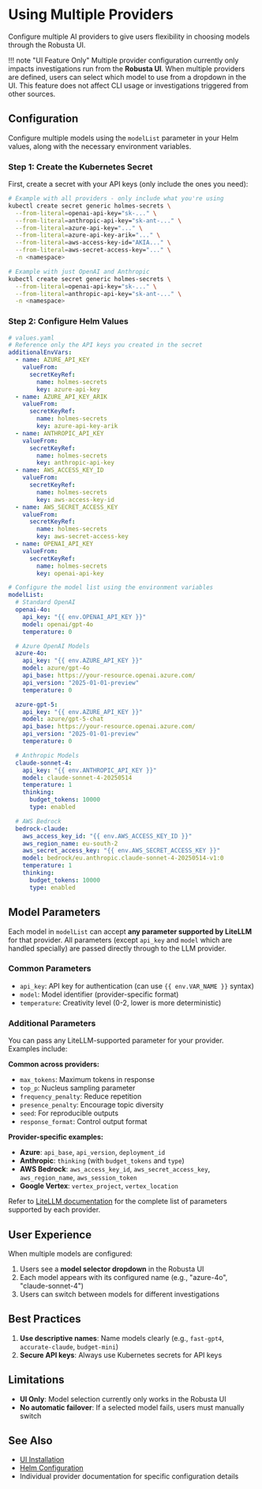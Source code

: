 # Using Multiple Providers

Configure multiple AI providers to give users flexibility in choosing models through the Robusta UI.

!!! note "UI Feature Only"
    Multiple provider configuration currently only impacts investigations run from the **Robusta UI**. When multiple providers are defined, users can select which model to use from a dropdown in the UI. This feature does not affect CLI usage or investigations triggered from other sources.

## Configuration

Configure multiple models using the `modelList` parameter in your Helm values, along with the necessary environment variables.

### Step 1: Create the Kubernetes Secret

First, create a secret with your API keys (only include the ones you need):

```bash
# Example with all providers - only include what you're using
kubectl create secret generic holmes-secrets \
  --from-literal=openai-api-key="sk-..." \
  --from-literal=anthropic-api-key="sk-ant-..." \
  --from-literal=azure-api-key="..." \
  --from-literal=azure-api-key-arik="..." \
  --from-literal=aws-access-key-id="AKIA..." \
  --from-literal=aws-secret-access-key="..." \
  -n <namespace>

# Example with just OpenAI and Anthropic
kubectl create secret generic holmes-secrets \
  --from-literal=openai-api-key="sk-..." \
  --from-literal=anthropic-api-key="sk-ant-..." \
  -n <namespace>
```

### Step 2: Configure Helm Values

```yaml
# values.yaml
# Reference only the API keys you created in the secret
additionalEnvVars:
  - name: AZURE_API_KEY
    valueFrom:
      secretKeyRef:
        name: holmes-secrets
        key: azure-api-key
  - name: AZURE_API_KEY_ARIK
    valueFrom:
      secretKeyRef:
        name: holmes-secrets
        key: azure-api-key-arik
  - name: ANTHROPIC_API_KEY
    valueFrom:
      secretKeyRef:
        name: holmes-secrets
        key: anthropic-api-key
  - name: AWS_ACCESS_KEY_ID
    valueFrom:
      secretKeyRef:
        name: holmes-secrets
        key: aws-access-key-id
  - name: AWS_SECRET_ACCESS_KEY
    valueFrom:
      secretKeyRef:
        name: holmes-secrets
        key: aws-secret-access-key
  - name: OPENAI_API_KEY
    valueFrom:
      secretKeyRef:
        name: holmes-secrets
        key: openai-api-key

# Configure the model list using the environment variables
modelList:
  # Standard OpenAI
  openai-4o:
    api_key: "{{ env.OPENAI_API_KEY }}"
    model: openai/gpt-4o
    temperature: 0

  # Azure OpenAI Models
  azure-4o:
    api_key: "{{ env.AZURE_API_KEY }}"
    model: azure/gpt-4o
    api_base: https://your-resource.openai.azure.com/
    api_version: "2025-01-01-preview"
    temperature: 0

  azure-gpt-5:
    api_key: "{{ env.AZURE_API_KEY }}"
    model: azure/gpt-5-chat
    api_base: https://your-resource.openai.azure.com/
    api_version: "2025-01-01-preview"
    temperature: 0

  # Anthropic Models
  claude-sonnet-4:
    api_key: "{{ env.ANTHROPIC_API_KEY }}"
    model: claude-sonnet-4-20250514
    temperature: 1
    thinking:
      budget_tokens: 10000
      type: enabled

  # AWS Bedrock
  bedrock-claude:
    aws_access_key_id: "{{ env.AWS_ACCESS_KEY_ID }}"
    aws_region_name: eu-south-2
    aws_secret_access_key: "{{ env.AWS_SECRET_ACCESS_KEY }}"
    model: bedrock/eu.anthropic.claude-sonnet-4-20250514-v1:0
    temperature: 1
    thinking:
      budget_tokens: 10000
      type: enabled
```


## Model Parameters

Each model in `modelList` can accept **any parameter supported by LiteLLM** for that provider. All parameters (except `api_key` and `model` which are handled specially) are passed directly through to the LLM provider.

### Common Parameters
- `api_key`: API key for authentication (can use `{{ env.VAR_NAME }}` syntax)
- `model`: Model identifier (provider-specific format)
- `temperature`: Creativity level (0-2, lower is more deterministic)

### Additional Parameters

You can pass any LiteLLM-supported parameter for your provider. Examples include:

**Common across providers:**

- `max_tokens`: Maximum tokens in response
- `top_p`: Nucleus sampling parameter
- `frequency_penalty`: Reduce repetition
- `presence_penalty`: Encourage topic diversity
- `seed`: For reproducible outputs
- `response_format`: Control output format

**Provider-specific examples:**

- **Azure**: `api_base`, `api_version`, `deployment_id`
- **Anthropic**: `thinking` (with `budget_tokens` and `type`)
- **AWS Bedrock**: `aws_access_key_id`, `aws_secret_access_key`, `aws_region_name`, `aws_session_token`
- **Google Vertex**: `vertex_project`, `vertex_location`

Refer to [LiteLLM documentation](https://docs.litellm.ai/docs/providers) for the complete list of parameters supported by each provider.

## User Experience

When multiple models are configured:

1. Users see a **model selector dropdown** in the Robusta UI
2. Each model appears with its configured name (e.g., "azure-4o", "claude-sonnet-4")
3. Users can switch between models for different investigations

## Best Practices

1. **Use descriptive names**: Name models clearly (e.g., `fast-gpt4`, `accurate-claude`, `budget-mini`)
2. **Secure API keys**: Always use Kubernetes secrets for API keys

## Limitations

- **UI Only**: Model selection currently only works in the Robusta UI
- **No automatic failover**: If a selected model fails, users must manually switch

## See Also

- [UI Installation](../installation/ui-installation.md)
- [Helm Configuration](../reference/helm-configuration.md)
- Individual provider documentation for specific configuration details
